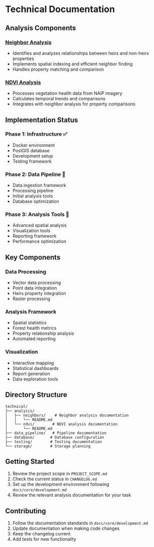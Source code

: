 # Technical Documentation

## Analysis Components

### [Neighbor Analysis](analysis/neighbors/README.md)
- Identifies and analyzes relationships between heirs and non-heirs properties
- Implements spatial indexing and efficient neighbor finding
- Handles property matching and comparison

### [NDVI Analysis](analysis/ndvi/README.md)
- Processes vegetation health data from NAIP imagery
- Calculates temporal trends and comparisons
- Integrates with neighbor analysis for property comparisons

## Implementation Status

### Phase 1: Infrastructure ✅
- Docker environment
- PostGIS database
- Development setup
- Testing framework

### Phase 2: Data Pipeline 🔄
- Data ingestion framework
- Processing pipeline
- Initial analysis tools
- Database optimization

### Phase 3: Analysis Tools 📅
- Advanced spatial analysis
- Visualization tools
- Reporting framework
- Performance optimization

## Key Components

### Data Processing
- Vector data processing
- Point data integration
- Heirs property integration
- Raster processing

### Analysis Framework
- Spatial statistics
- Forest health metrics
- Property relationship analysis
- Automated reporting

### Visualization
- Interactive mapping
- Statistical dashboards
- Report generation
- Data exploration tools

## Directory Structure
```
technical/
├── analysis/
│   ├── neighbors/    # Neighbor analysis documentation
│   │   └── README.md
│   └── ndvi/        # NDVI analysis documentation
│       └── README.md
├── data_pipeline/   # Pipeline documentation
├── database/       # Database configuration
├── testing/        # Testing documentation
└── storage/        # Storage planning
```

## Getting Started
1. Review the project scope in `PROJECT_SCOPE.md`
2. Check the current status in `CHANGELOG.md`
3. Set up the development environment following `docs/core/development.md`
4. Review the relevant analysis documentation for your task

## Contributing
1. Follow the documentation standards in `docs/core/development.md`
2. Update documentation when making code changes
3. Keep the changelog current
4. Add tests for new functionality 